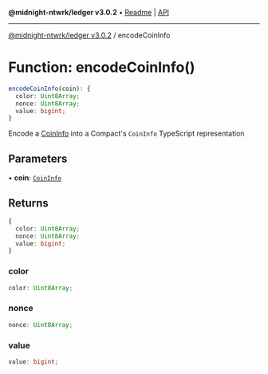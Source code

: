 **@midnight-ntwrk/ledger v3.0.2** • [Readme](../README.md) \| [API](../globals.md)

***

[@midnight-ntwrk/ledger v3.0.2](../README.md) / encodeCoinInfo

# Function: encodeCoinInfo()

```ts
encodeCoinInfo(coin): {
  color: Uint8Array;
  nonce: Uint8Array;
  value: bigint;
}
```

Encode a [CoinInfo](../type-aliases/CoinInfo.md) into a Compact's `CoinInfo` TypeScript
representation

## Parameters

• **coin**: [`CoinInfo`](../type-aliases/CoinInfo.md)

## Returns

```ts
{
  color: Uint8Array;
  nonce: Uint8Array;
  value: bigint;
}
```

### color

```ts
color: Uint8Array;
```

### nonce

```ts
nonce: Uint8Array;
```

### value

```ts
value: bigint;
```
